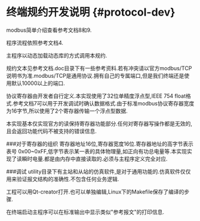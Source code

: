 终端规约开发说明 {#protocol-dev}
=============

modbus简单介绍查看参考文档8和9.

程序流程依照参考文档4.

主程序以动态加载动态库的方式调用本规约.

规约文本见参考文档.doc目录下有一些参考资料.若有冲突请以官方modbus/TCP说明书为准.modbus/TCP是通用协议.拥有自己的专属端口,但是我们终端还是使用默认10000以上的端口.

协议寄存器由开发者自行定义.本实现使用了32位单精度浮点型,IEEE 754 float格式.参考文档7可以用于开发调试时确认数据格式.由于标准modbus协议寄存器宽度为16字节,所以使用了2个寄存器传输一个浮点型数据.

本实现基本仅实现官方的读保持寄存器功能部分.任何对寄存器写操作都是无效的,且会返回功能代码不被支持的错误信息.

###对于寄存器的组织
寄存器地址16位,寄存器宽度16位.寄存器地址的高字节表示表号 0x00~0xFF,低字节表示某一表的具体物理量,如正向有功总电量等.本实现实现了读瞬时电量.都是由内存中直接读取的.必须与主程序定义完全对应.

###调试
utility目录下有主站和从站的仿真软件,是对于通用功能的.仿真软件仅仅用来验证报文结构的准确性.不包含任何业务逻辑.

工程可以用Qt-creator打开.也可以单独编辑,Linux下的Makefile保存了编译的步骤.

在终端启动主程序可以在标准输出中显示类似"参考报文"的打印信息.
